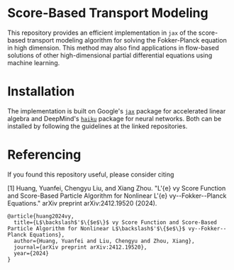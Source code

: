# Score-Based Transport Modeling
This repository provides an efficient implementation in ``jax`` of the score-based transport modeling algorithm for solving the Fokker-Planck equation in high dimension. This method may also find applications in flow-based solutions of other high-dimensional partial differential equations using machine learning.

# Installation
The implementation is built on Google's [``jax``](https://github.com/google/jax) package for accelerated linear algebra and DeepMind's [``haiku``](https://github.com/deepmind/dm-haiku) package for neural networks. Both can be installed by following the guidelines at the linked repositories.


# Referencing
If you found this repository useful, please consider citing

[1] Huang, Yuanfei, Chengyu Liu, and Xiang Zhou. "L\'{e} vy Score Function and Score-Based Particle Algorithm for Nonlinear L\'{e} vy--Fokker--Planck Equations." arXiv preprint arXiv:2412.19520 (2024).
```
@article{huang2024vy,
  title={L$\backslash$'$\{$e$\}$ vy Score Function and Score-Based Particle Algorithm for Nonlinear L$\backslash$'$\{$e$\}$ vy--Fokker--Planck Equations},
  author={Huang, Yuanfei and Liu, Chengyu and Zhou, Xiang},
  journal={arXiv preprint arXiv:2412.19520},
  year={2024}
}
```
